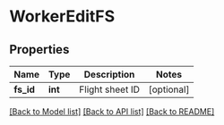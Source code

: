 # WorkerEditFS

## Properties
Name | Type | Description | Notes
------------ | ------------- | ------------- | -------------
**fs_id** | **int** | Flight sheet ID | [optional] 

[[Back to Model list]](../README.md#documentation-for-models) [[Back to API list]](../README.md#documentation-for-api-endpoints) [[Back to README]](../README.md)



